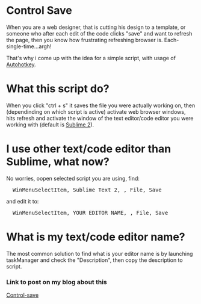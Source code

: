<h1>Control Save</h1>

When you are a web designer, that is cutting his design to a template, or someone who after each edit of the code clicks "save" and want to refresh the page, then you know how frustrating refreshing browser is. Each-single-time...argh!<br/>

That's why i come up with the idea for a simple script, with usage of <a href="http://www.autohotkey.com/" target="_blank">Autohotkey</a>.

<h1>What this script do?</h1>

When you click "ctrl + s" it saves the file you were actually working on, then (dependinding on which script is active) activate web browser windows, hits refresh and activate the window of the text editor/code editor you were working with (default is <a href="http://www.sublimetext.com/" target="_blank">Sublime 2</a>).

<h1>I use other text/code editor than Sublime, what now?</h1>

No worries, oopen selected script you are using, find:

<pre>
  WinMenuSelectItem, Sublime Text 2, , File, Save  
</pre>

and edit it to:

<pre>
  WinMenuSelectItem, YOUR_EDITOR_NAME, , File, Save  
</pre>


<h1>What is my text/code editor name?</h1>
The most common solution to find what is your editor name is by launching taskManager and check the "Description", then copy the description to script.


<h3>Link to post on my blog about this</h3>
<a href="http://tooschee.com/control-save/">Control-save</a>
